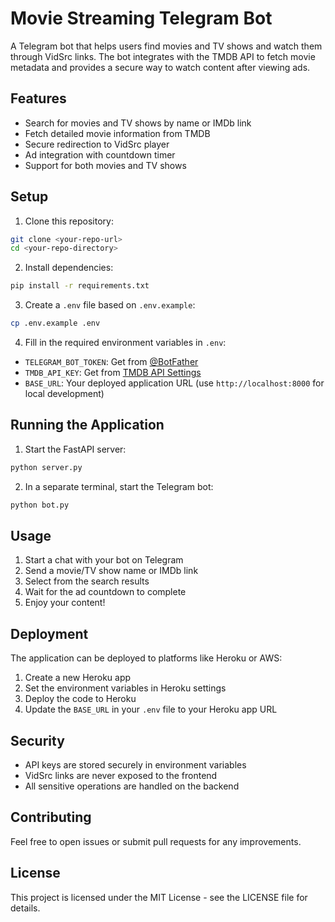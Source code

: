 # Movie Streaming Telegram Bot

A Telegram bot that helps users find movies and TV shows and watch them through VidSrc links. The bot integrates with the TMDB API to fetch movie metadata and provides a secure way to watch content after viewing ads.

## Features

- Search for movies and TV shows by name or IMDb link
- Fetch detailed movie information from TMDB
- Secure redirection to VidSrc player
- Ad integration with countdown timer
- Support for both movies and TV shows

## Setup

1. Clone this repository:
```bash
git clone <your-repo-url>
cd <your-repo-directory>
```

2. Install dependencies:
```bash
pip install -r requirements.txt
```

3. Create a `.env` file based on `.env.example`:
```bash
cp .env.example .env
```

4. Fill in the required environment variables in `.env`:
- `TELEGRAM_BOT_TOKEN`: Get from [@BotFather](https://t.me/BotFather)
- `TMDB_API_KEY`: Get from [TMDB API Settings](https://www.themoviedb.org/settings/api)
- `BASE_URL`: Your deployed application URL (use `http://localhost:8000` for local development)

## Running the Application

1. Start the FastAPI server:
```bash
python server.py
```

2. In a separate terminal, start the Telegram bot:
```bash
python bot.py
```

## Usage

1. Start a chat with your bot on Telegram
2. Send a movie/TV show name or IMDb link
3. Select from the search results
4. Wait for the ad countdown to complete
5. Enjoy your content!

## Deployment

The application can be deployed to platforms like Heroku or AWS:

1. Create a new Heroku app
2. Set the environment variables in Heroku settings
3. Deploy the code to Heroku
4. Update the `BASE_URL` in your `.env` file to your Heroku app URL

## Security

- API keys are stored securely in environment variables
- VidSrc links are never exposed to the frontend
- All sensitive operations are handled on the backend

## Contributing

Feel free to open issues or submit pull requests for any improvements.

## License

This project is licensed under the MIT License - see the LICENSE file for details. 